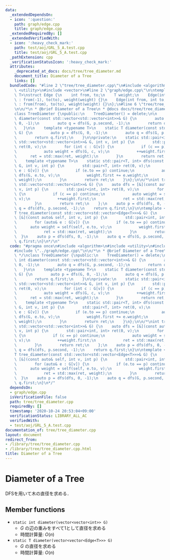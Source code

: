 ```yaml
---
data:
  _extendedDependsOn:
  - icon: ':question:'
    path: graph/edge.cpp
    title: graph/edge.cpp
  _extendedRequiredBy: []
  _extendedVerifiedWith:
  - icon: ':heavy_check_mark:'
    path: test/aoj/GRL_5_A.test.cpp
    title: test/aoj/GRL_5_A.test.cpp
  _pathExtension: cpp
  _verificationStatusIcon: ':heavy_check_mark:'
  attributes:
    _deprecated_at_docs: docs/tree/tree_diameter.md
    document_title: Diameter of a Tree
    links: []
  bundledCode: "#line 2 \"tree/tree_diameter.cpp\"\n#include <algorithm>\n#include\
    \ <utility>\n#include <vector>\n#line 2 \"graph/edge.cpp\"\n\ntemplate <typename\
    \ T>\nstruct Edge {\n    int from, to;\n    T weight;\n    Edge(int to, T weight)\
    \ : from(-1), to(to), weight(weight) {}\n    Edge(int from, int to, T weight)\
    \ : from(from), to(to), weight(weight) {}\n};\n#line 6 \"tree/tree_diameter.cpp\"\
    \n\n/*\n * @brief Diameter of a Tree\n * @docs docs/tree/tree_diameter.md\n */\n\
    class TreeDiameter {\npublic:\n    TreeDiameter() = delete;\n\n    static int\
    \ diameter(const std::vector<std::vector<int>>& G) {\n        auto p = dfs(G,\
    \ 0, -1);\n        auto q = dfs(G, p.second, -1);\n        return q.first;\n \
    \   }\n\n    template <typename T>\n    static T diameter(const std::vector<std::vector<Edge<T>>>&\
    \ G) {\n        auto p = dfs(G, 0, -1);\n        auto q = dfs(G, p.second, -1);\n\
    \        return q.first;\n    }\n\nprivate:\n    static std::pair<int, int> dfs(const\
    \ std::vector<std::vector<int>>& G, int v, int p) {\n        std::pair<int, int>\
    \ ret(0, v);\n        for (int c : G[v]) {\n            if (c == p) continue;\n\
    \            auto weight = dfs(G, c, v);\n            ++weight.first;\n      \
    \      ret = std::max(ret, weight);\n        }\n        return ret;\n    }\n\n\
    \    template <typename T>\n    static std::pair<T, int> dfs(const std::vector<std::vector<Edge<T>>>&\
    \ G, int v, int p) {\n        std::pair<T, int> ret(0, v);\n        for (auto&\
    \ e : G[v]) {\n            if (e.to == p) continue;\n            auto weight =\
    \ dfs(G, e.to, v);\n            weight.first += e.weight;\n            ret = std::max(ret,\
    \ weight);\n        }\n        return ret;\n    }\n};\n\n/*\nint tree_diameter(const\
    \ std::vector<std::vector<int>>& G) {\n    auto dfs = [&](const auto& self, int\
    \ v, int p) {\n        std::pair<int, int> ret(0, v);\n        for (int c : G[v])\
    \ {\n            if (c == p) continue;\n            auto weight = self(self, c,\
    \ v);\n            ++weight.first;\n            ret = std::max(ret, weight);\n\
    \        }\n        return ret;\n    };\n    auto p = dfs(dfs, 0, -1);\n    auto\
    \ q = dfs(dfs, p.second, -1);\n    return q.first;\n}\n\ntemplate <typename T>\n\
    T tree_diameter(const std::vector<std::vector<Edge<T>>>& G) {\n    auto dfs =\
    \ [&](const auto& self, int v, int p) {\n        std::pair<int, int> ret(0, v);\n\
    \        for (auto& e : G[v]) {\n            if (e.to == p) continue;\n      \
    \      auto weight = self(self, e.to, v);\n            weight.first += e.weight;\n\
    \            ret = std::max(ret, weight);\n        }\n        return ret;\n  \
    \  }\n    auto p = dfs(dfs, 0, -1);\n    auto q = dfs(G, p.second, -1);\n    return\
    \ q.first;\n}\n*/\n"
  code: "#pragma once\n#include <algorithm>\n#include <utility>\n#include <vector>\n\
    #include \"../graph/edge.cpp\"\n\n/*\n * @brief Diameter of a Tree\n * @docs docs/tree/tree_diameter.md\n\
    \ */\nclass TreeDiameter {\npublic:\n    TreeDiameter() = delete;\n\n    static\
    \ int diameter(const std::vector<std::vector<int>>& G) {\n        auto p = dfs(G,\
    \ 0, -1);\n        auto q = dfs(G, p.second, -1);\n        return q.first;\n \
    \   }\n\n    template <typename T>\n    static T diameter(const std::vector<std::vector<Edge<T>>>&\
    \ G) {\n        auto p = dfs(G, 0, -1);\n        auto q = dfs(G, p.second, -1);\n\
    \        return q.first;\n    }\n\nprivate:\n    static std::pair<int, int> dfs(const\
    \ std::vector<std::vector<int>>& G, int v, int p) {\n        std::pair<int, int>\
    \ ret(0, v);\n        for (int c : G[v]) {\n            if (c == p) continue;\n\
    \            auto weight = dfs(G, c, v);\n            ++weight.first;\n      \
    \      ret = std::max(ret, weight);\n        }\n        return ret;\n    }\n\n\
    \    template <typename T>\n    static std::pair<T, int> dfs(const std::vector<std::vector<Edge<T>>>&\
    \ G, int v, int p) {\n        std::pair<T, int> ret(0, v);\n        for (auto&\
    \ e : G[v]) {\n            if (e.to == p) continue;\n            auto weight =\
    \ dfs(G, e.to, v);\n            weight.first += e.weight;\n            ret = std::max(ret,\
    \ weight);\n        }\n        return ret;\n    }\n};\n\n/*\nint tree_diameter(const\
    \ std::vector<std::vector<int>>& G) {\n    auto dfs = [&](const auto& self, int\
    \ v, int p) {\n        std::pair<int, int> ret(0, v);\n        for (int c : G[v])\
    \ {\n            if (c == p) continue;\n            auto weight = self(self, c,\
    \ v);\n            ++weight.first;\n            ret = std::max(ret, weight);\n\
    \        }\n        return ret;\n    };\n    auto p = dfs(dfs, 0, -1);\n    auto\
    \ q = dfs(dfs, p.second, -1);\n    return q.first;\n}\n\ntemplate <typename T>\n\
    T tree_diameter(const std::vector<std::vector<Edge<T>>>& G) {\n    auto dfs =\
    \ [&](const auto& self, int v, int p) {\n        std::pair<int, int> ret(0, v);\n\
    \        for (auto& e : G[v]) {\n            if (e.to == p) continue;\n      \
    \      auto weight = self(self, e.to, v);\n            weight.first += e.weight;\n\
    \            ret = std::max(ret, weight);\n        }\n        return ret;\n  \
    \  }\n    auto p = dfs(dfs, 0, -1);\n    auto q = dfs(G, p.second, -1);\n    return\
    \ q.first;\n}\n*/"
  dependsOn:
  - graph/edge.cpp
  isVerificationFile: false
  path: tree/tree_diameter.cpp
  requiredBy: []
  timestamp: '2020-10-24 20:53:04+09:00'
  verificationStatus: LIBRARY_ALL_AC
  verifiedWith:
  - test/aoj/GRL_5_A.test.cpp
documentation_of: tree/tree_diameter.cpp
layout: document
redirect_from:
- /library/tree/tree_diameter.cpp
- /library/tree/tree_diameter.cpp.html
title: Diameter of a Tree
---
```

# Diameter of a Tree

DFSを用いて木の直径を求める．

## Member functions

- `static int diameter(vector<vector<int>> G)`
    - $G$ の辺の重みをすべて1として直径を求める
    - 時間計算量: $O(n)$
- `static T diameter(vector<vector<Edge<T>>> G)`
    - $G$ の直径を求める
    - 時間計算量: $O(n)$